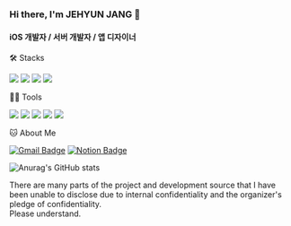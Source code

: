### Hi there, I'm JEHYUN JANG 👋
#### iOS 개발자 / 서버 개발자 / 앱 디자이너

🛠️ Stacks

<img src="https://img.shields.io/badge/Swift-F05138?style=flat-square&logo=Swift&logoColor=white"/>  <img src="https://img.shields.io/badge/JavaScript-F7DF1E?style=flat-square&logo=JavaScript&logoColor=white"/>  <img src="https://img.shields.io/badge/Python-3766AB?style=flat-square&logo=Python&logoColor=white"/>  <img src="https://img.shields.io/badge/Firebase-DD2C00?style=flat-square&logo=Firebase&logoColor=white"/>

💪🏼 Tools 

<img src="https://img.shields.io/badge/Xcode-147EFB?style=flat-square&logo=Xcode&logoColor=white"/> <img src="https://img.shields.io/badge/Visual Studio Code-007ACC?style=flat-square&logo=Visual Studio Code&logoColor=white"/> <img src="https://img.shields.io/badge/GitHub-181717?style=flat-square&logo=GitHub&logoColor=white"/> <img src="https://img.shields.io/badge/Figma-F24E1E?style=flat-square&logo=figma&logoColor=white"/> <img src="https://img.shields.io/badge/AdobePhotoshop-31A8FF?style=flat-square&logo=adobephotoshop&logoColor=white"/>


🐱 About Me

[![Gmail Badge](https://img.shields.io/badge/Gmail-d14836?style=flat-square&logo=Gmail&logoColor=white&link=mailto:devjang.001@gmail.com)](devjang.001@gmail.com)
  [![Notion Badge](https://img.shields.io/badge/Notion-000000?style=flat-square&logo=Notion&logoColor=white&link=https://erratic-belt-270.notion.site/c072b1a860554535ada55e8818ea437b)](https://erratic-belt-270.notion.site/c072b1a860554535ada55e8818ea437b)

![Anurag's GitHub stats](https://github-readme-stats.vercel.app/api?username=JangGa-ne&show_icons=true&theme=radical)

There are many parts of the project and development source that I have been unable to disclose due to internal confidentiality and the organizer's pledge of confidentiality.  
Please understand.
